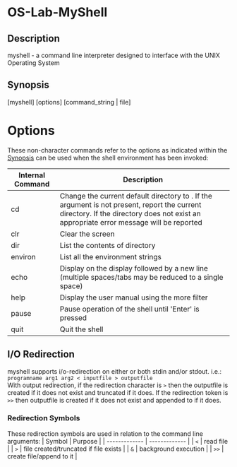 # OS-Lab-MyShell

## Description
myshell - a command line interpreter designed to interface with the UNIX Operating System

## Synopsis

[myshell] [options] [command_string | file]

# Options
These non-character commands refer to the options as indicated within the [Synopsis](##Synopsis) can be used when the shell environment has been invoked:

| Internal Command  | Description |
| ------------- | ------------- |
| cd <directory>  | Change the current default directory to <directory>. If the <directory> argument is not present, report the current directory. If the directory does not exist an appropriate error message will be reported  |
| clr  | Clear the screen  |
| dir <directory> | List the contents of directory <directory>  |
| environ | List all the environment strings  |
| echo <comment>  | Display <comment> on the display followed by a new line (multiple spaces/tabs may be reduced to a single space) |
| help  | Display the user manual using the more filter |
| pause | Pause operation of the shell until 'Enter' is pressed |
| quit  | Quit the shell  |

## I/O Redirection
myshell supports i/o-redirection on either or both stdin and/or stdout. i.e.:
<br> ```programname arg1 arg2 < inputfile > outputfile```<br>
With output redirection, if the redirection character is `>` then the outputfile is created if it does not exist and truncated if it does. If the redirection token is `>>` then outputfile is created if it does not exist and appended to if it does.

### Redirection Symbols
These redirection symbols are used in relation to the command line arguments:
| Symbol  | Purpose |
| ------------- | ------------- |
| `<` |  read file |
| `>` | file created/truncated if file exists |
| `&` | background execution  |
| `>>` | create file/append to it |
